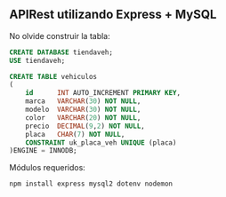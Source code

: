 ## APIRest utilizando Express + MySQL
No olvide construir la tabla:

```sql
CREATE DATABASE tiendaveh;
USE tiendaveh;

CREATE TABLE vehiculos
(
	id 		INT AUTO_INCREMENT PRIMARY KEY,
    marca 	VARCHAR(30) NOT NULL,
    modelo 	VARCHAR(30) NOT NULL,
    color 	VARCHAR(20) NOT NULL,
    precio	DECIMAL(9,2) NOT NULL,
    placa 	CHAR(7) NOT NULL,
    CONSTRAINT uk_placa_veh UNIQUE (placa)
)ENGINE = INNODB;
```
Módulos requeridos:
```
npm install express mysql2 dotenv nodemon
```